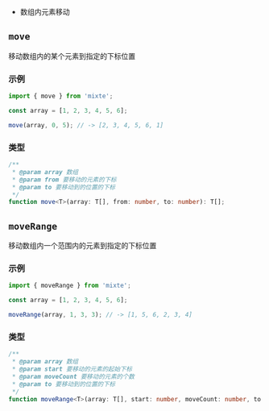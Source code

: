 - 数组内元素移动

## `move`

移动数组内的某个元素到指定的下标位置

### 示例

```ts
import { move } from 'mixte';

const array = [1, 2, 3, 4, 5, 6];

move(array, 0, 5); // -> [2, 3, 4, 5, 6, 1]
```

### 类型

```ts
/**
 * @param array 数组
 * @param from 要移动的元素的下标
 * @param to 要移动到的位置的下标
 */
function move<T>(array: T[], from: number, to: number): T[];
```


## `moveRange`

移动数组内一个范围内的元素到指定的下标位置

### 示例

```ts
import { moveRange } from 'mixte';

const array = [1, 2, 3, 4, 5, 6];

moveRange(array, 1, 3, 3); // -> [1, 5, 6, 2, 3, 4]
```

### 类型

```ts
/**
 * @param array 数组
 * @param start 要移动的元素的起始下标
 * @param moveCount 要移动的元素的个数
 * @param to 要移动到的位置的下标
 */
function moveRange<T>(array: T[], start: number, moveCount: number, to: number): T[];
```
